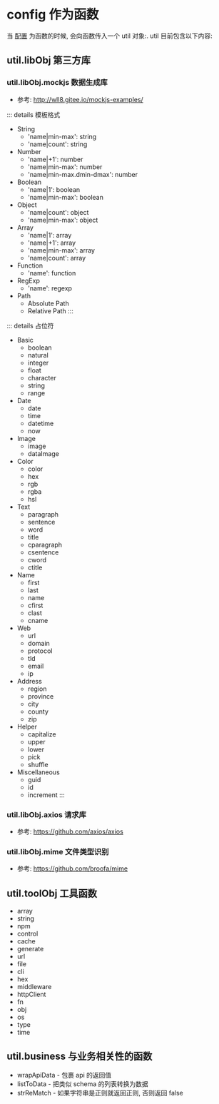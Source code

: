 # config 作为函数
当 [配置](./config_file.md#js) 为函数的时候, 会向函数传入一个 util 对象:.
util 目前包含以下内容:

## util.libObj 第三方库
### util.libObj.mockjs 数据生成库
- 参考: http://wll8.gitee.io/mockjs-examples/

::: details 模板格式
- String
  - 'name|min-max': string
  - 'name|count': string
- Number
  - 'name|+1': number
  - 'name|min-max': number
  - 'name|min-max.dmin-dmax': number
- Boolean
  - 'name|1': boolean
  - 'name|min-max': boolean
- Object
  - 'name|count': object
  - 'name|min-max': object
- Array
  - 'name|1': array
  - 'name|+1': array
  - 'name|min-max': array
  - 'name|count': array
- Function
  - 'name': function
- RegExp
  - 'name': regexp
- Path
  - Absolute Path
  - Relative Path
:::

::: details 占位符
- Basic
  - boolean 
  - natural
  - integer
  - float
  - character
  - string
  - range
- Date
  - date
  - time
  - datetime
  - now
- Image
  - image
  - dataImage
- Color
  - color
  - hex
  - rgb
  - rgba
  - hsl
- Text
  - paragraph
  - sentence
  - word
  - title
  - cparagraph
  - csentence
  - cword
  - ctitle
- Name
  - first
  - last
  - name
  - cfirst
  - clast
  - cname
- Web
  - url
  - domain
  - protocol
  - tld
  - email
  - ip
- Address
  - region
  - province
  - city
  - county
  - zip
- Helper
  - capitalize
  - upper
  - lower
  - pick
  - shuffle
- Miscellaneous
  - guid
  - id
  - increment
:::

### util.libObj.axios 请求库
- 参考: https://github.com/axios/axios

### util.libObj.mime 文件类型识别
- 参考: https://github.com/broofa/mime

## util.toolObj 工具函数
- array
- string
- npm
- control
- cache
- generate
- url
- file
- cli
- hex
- middleware
- httpClient
- fn
- obj
- os
- type
- time

## util.business 与业务相关性的函数
- wrapApiData - 包裹 api 的返回值
- listToData - 把类似 schema 的列表转换为数据
- strReMatch - 如果字符串是正则就返回正则, 否则返回 false
